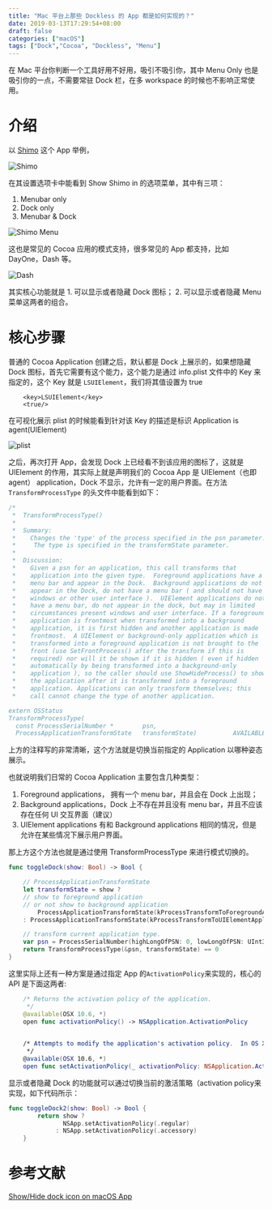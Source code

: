 ```yaml
---
title: "Mac 平台上那些 Dockless 的 App 都是如何实现的？"
date: 2019-03-13T17:29:54+08:00
draft: false
categories: ["macOS"]
tags: ["Dock","Cocoa", "Dockless", "Menu"]
---
```



在 Mac 平台你判断一个工具好用不好用，吸引不吸引你，其中 Menu Only 也是吸引你的一点，不需要常驻 Dock 栏，在多 workspace 的时候也不影响正常使用。

# 介绍

以 [Shimo](https://www.shimovpn.com/) 这个 App 举例，

![Shimo](https://i.imgur.com/AzRwufu.png)

在其设置选项卡中能看到 Show Shimo in 的选项菜单，其中有三项： 

1. Menubar only
2. Dock only
3. Menubar & Dock

![Shimo Menu](https://i.imgur.com/zFqW0XP.png)

这也是常见的 Cocoa 应用的模式支持，很多常见的 App 都支持，比如 DayOne，Dash 等。

![Dash](https://i.imgur.com/im1ziVo.png)



其实核心功能就是 1. 可以显示或者隐藏 Dock 图标； 2. 可以显示或者隐藏 Menu 菜单这两者的组合。


# 核心步骤

普通的 Cocoa Application 创建之后，默认都是 Dock 上展示的，如果想隐藏 Dock 图标，首先它需要有这个能力，这个能力是通过 info.plist 文件中的 Key 来指定的，这个 Key 就是 `LSUIElement`，我们将其值设置为 true

``` 
	<key>LSUIElement</key>
	<true/>
```

在可视化展示 plist 的时候能看到针对该 Key 的描述是标识 Application is agent(UIElement)

![plist](https://i.imgur.com/ef3w8TR.png)


之后，再次打开 App，会发现 Dock 上已经看不到该应用的图标了，这就是 UIElement 的作用，其实际上就是声明我们的 Cocoa App 是 UIElement（也即 agent） application，Dock 不显示，允许有一定的用户界面。在方法 `TransformProcessType` 的头文件中能看到如下：

``` Swift
/*
 *  TransformProcessType()
 *  
 *  Summary:
 *    Changes the 'type' of the process specified in the psn parameter.
 *     The type is specified in the transformState parameter.
 *  
 *  Discussion:
 *    Given a psn for an application, this call transforms that
 *    application into the given type.  Foreground applications have a
 *    menu bar and appear in the Dock.  Background applications do not
 *    appear in the Dock, do not have a menu bar ( and should not have
 *    windows or other user interface ).  UIElement applications do not
 *    have a menu bar, do not appear in the dock, but may in limited
 *    circumstances present windows and user interface. If a foreground
 *    application is frontmost when transformed into a background
 *    application, it is first hidden and another application is made
 *    frontmost.  A UIElement or background-only application which is
 *    transformed into a foreground application is not brought to the
 *    front (use SetFrontProcess() after the transform if this is
 *    required) nor will it be shown if it is hidden ( even if hidden
 *    automatically by being transformed into a background-only
 *    application ), so the caller should use ShowHideProcess() to show
 *    the application after it is transformed into a foreground
 *    application. Applications can only transform themselves; this
 *    call cannot change the type of another application.

extern OSStatus 
TransformProcessType(
  const ProcessSerialNumber *        psn,
  ProcessApplicationTransformState   transformState)          AVAILABLE_MAC_OS_X_VERSION_10_3_AND_LATER;  
```

上方的注释写的非常清晰，这个方法就是切换当前指定的 Application 以哪种姿态展示。

也就说明我们日常的 Cocoa Application 主要包含几种类型：

1. Foreground applications， 拥有一个 menu bar，并且会在 Dock 上出现；
2. Background applications，Dock 上不存在并且没有 menu bar，并且不应该存在任何 UI 交互界面（建议）
3. UIElement applications 有和 Background applications 相同的情况，但是允许在某些情况下展示用户界面。

那上方这个方法也就是通过使用 TransformProcessType 来进行模式切换的。



``` Swift
func toggleDock(show: Bool) -> Bool {

    // ProcessApplicationTransformState
    let transformState = show ? 
    // show to foreground application 
    // or not show to background application
        ProcessApplicationTransformState(kProcessTransformToForegroundApplication) 
    : ProcessApplicationTransformState(kProcessTransformToUIElementApplication)

    // transform current application type.
    var psn = ProcessSerialNumber(highLongOfPSN: 0, lowLongOfPSN: UInt32(kCurrentProcess))
    return TransformProcessType(&psn, transformState) == 0
}
```


这里实际上还有一种方案是通过指定 App 的`ActivationPolicy`来实现的，核心的 API 是下面这两者:

``` Swift
    /* Returns the activation policy of the application.
     */
    @available(OSX 10.6, *)
    open func activationPolicy() -> NSApplication.ActivationPolicy

    
    /* Attempts to modify the application's activation policy.  In OS X 10.9, any policy may be set; prior to 10.9, the activation policy may be changed to NSApplicationActivationPolicyProhibited or NSApplicationActivationPolicyRegular, but may not be changed to NSApplicationActivationPolicyAccessory.  This returns YES if setting the activation policy is successful, and NO if not.
     */
    @available(OSX 10.6, *)
    open func setActivationPolicy(_ activationPolicy: NSApplication.ActivationPolicy) -> Bool

```

显示或者隐藏 Dock 的功能就可以通过切换当前的激活策略（activation policy来实现，如下代码所示：


``` Swift
func toggleDock2(show: Bool) -> Bool {
        return show ?
               NSApp.setActivationPolicy(.regular)
             : NSApp.setActivationPolicy(.accessory)
    }
```


# 参考文献

[Show/Hide dock icon on macOS App](https://medium.com/@jackymelb/show-hide-dock-icon-on-macos-app-3a59f7df282d)